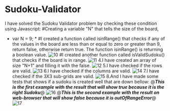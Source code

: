 # Sudoku-Validator
I have solved the Sudoku Validator problem by checking these condition using Javascript:
#Creating a variable "N" that tells the size of the board,
* var N = 9; *
#I created a function called isinRange() that checks if any of the values in the board are less than or equal to zero or greater than 9, return false,
otherwise return true. 
The function isinRange() is returning a boolean value.
![10](https://user-images.githubusercontent.com/44977687/167908880-f2c3cadf-dde4-40e8-a8d1-653765c0f87a.PNG)
#I created another function called isValidSudoku() that checks if the board is in range.
![11](https://user-images.githubusercontent.com/44977687/167909412-bd45a626-ccc5-4cf0-ba75-da37fc53e594.PNG)
4.I have created an array of size "N+1" and filling it with the false.
![12](https://user-images.githubusercontent.com/44977687/167910185-8dda2f93-0e12-4369-b3d0-f210f95db790.PNG)
5.I have checked if the rows are valid.
![13](https://user-images.githubusercontent.com/44977687/167910512-0f8ebf67-f071-457f-b6b2-408a96fea104.PNG)
6.I have checked if the columns are valid.
![14](https://user-images.githubusercontent.com/44977687/167910899-c4326c5e-67e4-4bb3-8f2b-e7b677fbd2b2.PNG)
7.I have checked if the 3X3 sub-grids are valid.
![15](https://user-images.githubusercontent.com/44977687/167911253-d783d1a7-090e-4b4f-b823-d327870d3a1c.PNG)
8.And I have made some tests that shows if a sudoku is created well that are down bellow:
@***This is the first example with the result that will show true because it is the right Sudoku***@
![16](https://user-images.githubusercontent.com/44977687/167913325-888010a8-1201-4e4e-a4d0-502a2a7bb849.PNG)
@***This is the second example with the result on web-browser that will show false because it is outOfRangeError***@
![17](https://user-images.githubusercontent.com/44977687/167914188-f9df44bc-80a1-43ca-bf02-2102fb527f5d.PNG)

